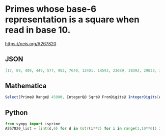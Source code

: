 # Primes whose base\-6 representation is a square when read in base 10\.
https://oeis.org/A267820
## JSON
```JSON
[17, 89, 409, 449, 577, 953, 7649, 12401, 14593, 23689, 28393, 29033, 30689, 36809, 40153, 46457, 47969, 54577, 56393, 59273, 65033, 72649, 78713, 92033, 98953, 106033, 141353, 146249, 150209, 169657, 176489, 199889, 205433, 221849, 235273, 238481, 245033, 258569, 381841, 394633, 441193, 529273]
```
## Mathematica
```Mathematica
Select[Prime@ Range@ 45000, IntegerQ@ Sqrt@ FromDigits@ IntegerDigits[#, 6] &] (* _Michael De Vlieger_, Jan 24 2016 *)
```
## Python
```Python
from sympy import isprime
A267820_list = [int(d,6) for d in (str(i**2) for i in range(1,10**6)) if max(d) < '6' and isprime(int(d,6))] # _Chai Wah Wu_, Feb 22 2016
```
